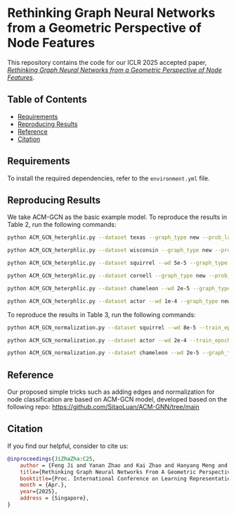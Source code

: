 # Rethinking Graph Neural Networks from a Geometric Perspective of Node Features

This repository contains the code for our ICLR 2025 accepted paper, [_Rethinking Graph Neural Networks from a Geometric Perspective of Node Features_](#).

## Table of Contents
- [Requirements](#requirements)
- [Reproducing Results](#reproducing-results)
- [Reference](#reference)
- [Citation](#citation)

## Requirements
To install the required dependencies, refer to the `environment.yml` file.

## Reproducing Results
We take ACM-GCN as the basic example model. To reproduce the results in Table 2, run the following commands:


```bash
python ACM_GCN_heterphlic.py --dataset texas --graph_type new --prob_lambda 0.25 --train_epoch 40 --seed 10

python ACM_GCN_heterphlic.py --dataset wisconsin --graph_type new --prob_lambda 0.15 --train_epoch 20 --seed 2

python ACM_GCN_heterphlic.py --dataset squirrel --wd 5e-5 --graph_type new --prob_lambda 0.0001 --train_epoch 60 --seed 1

python ACM_GCN_heterphlic.py --dataset cornell --graph_type new --prob_lambda 0.01 --train_epoch 30 --seed 1

python ACM_GCN_heterphlic.py --dataset chameleon --wd 2e-5 --graph_type new --prob_lambda 0.08 --train_epoch 30 --seed 10

python ACM_GCN_heterphlic.py --dataset actor --wd 1e-4 --graph_type new --prob_lambda 0.1 --seed 10 --train_epoch 20

```

To reproduce the results in Table 3, run the following commands:

```bash
python ACM_GCN_normalization.py --dataset squirrel --wd 8e-5 --train_epoch 60 --graph_type new --prob_lambda 0.0001

python ACM_GCN_normalization.py --dataset actor --wd 2e-4 --train_epoch 20 --graph_type new --prob_lambda 0.1

python ACM_GCN_normalization.py --dataset chameleon --wd 2e-5 --graph_type new --prob_lambda 0.08 --train_epoch 30 --seed 10

```
## Reference

Our proposed simple tricks such as adding edges and normalization for node classification are based on ACM-GCN model, developed based on the following repo: https://github.com/SitaoLuan/ACM-GNN/tree/main

## Citation
If you find our helpful, consider to cite us:

```bibtex
@inproceedings{JiZhaZha:C25,
	author = {Feng Ji and Yanan Zhao and Kai Zhao and Hanyang Meng and Jielong Yang and Wee Peng Tay},
	title={Rethinking Graph Neural Networks From A Geometric Perspective Of Node Features},
	booktitle={Proc. International Conference on Learning Representations},
	month = {Apr.},
	year={2025},
	address = {Singapore},
}

